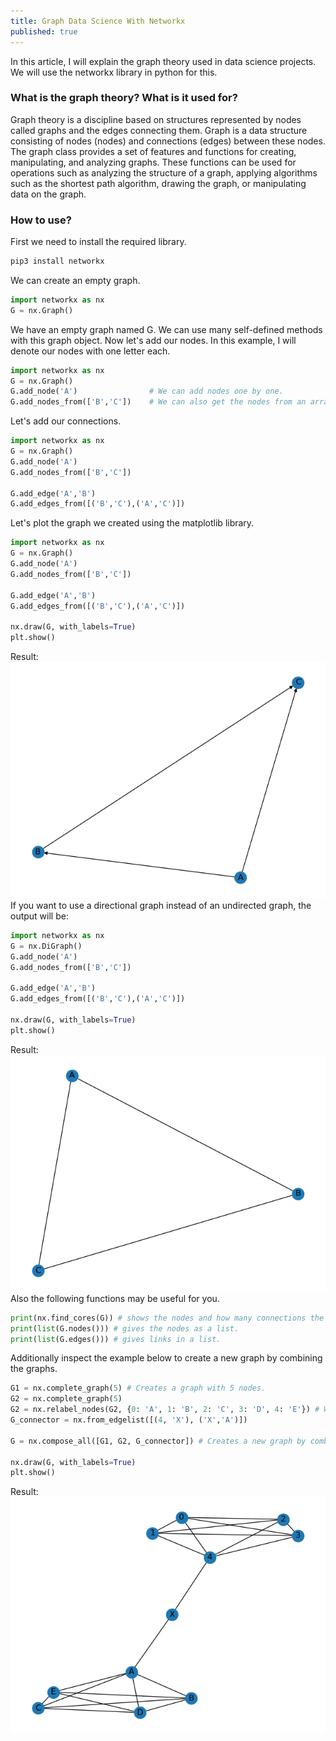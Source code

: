 ```yaml
---
title: Graph Data Science With Networkx
published: true
---
```


In this article, I will explain the graph theory used in data science projects. We will use the networkx library in python for this. 

### [](#header-3)What is the graph theory? What is it used for?
Graph theory is a discipline based on structures represented by nodes called graphs and the edges connecting them.
Graph is a data structure consisting of nodes (nodes) and connections (edges) between these nodes. The graph class provides a set of features and functions for creating, manipulating, and analyzing graphs. These functions can be used for operations such as analyzing the structure of a graph, applying algorithms such as the shortest path algorithm, drawing the graph, or manipulating data on the graph.

### [](#header-3)How to use?
First we need to install the required library.

```python
pip3 install networkx
```
We can create an empty graph.
```python
import networkx as nx
G = nx.Graph()
```
We have an empty graph named G. We can use many self-defined methods with this graph object. Now let's add our nodes. In this example, I will denote our nodes with one letter each.
```python
import networkx as nx
G = nx.Graph()
G.add_node('A')                # We can add nodes one by one.
G.add_nodes_from(['B','C'])    # We can also get the nodes from an array.
```
Let's add our connections.
```python
import networkx as nx
G = nx.Graph()
G.add_node('A')              
G.add_nodes_from(['B','C'])

G.add_edge('A','B')                     
G.add_edges_from([('B','C'),('A','C')])
```
Let's plot the graph we created using the matplotlib library.
```python
import networkx as nx
G = nx.Graph()
G.add_node('A')              
G.add_nodes_from(['B','C'])

G.add_edge('A','B')                     
G.add_edges_from([('B','C'),('A','C')])

nx.draw(G, with_labels=True)
plt.show()
```
Result:
![Graph with networkx](/assets/Figure_1.png)
If you want to use a directional graph instead of an undirected graph, the output will be:
```python
import networkx as nx
G = nx.DiGraph()
G.add_node('A')              
G.add_nodes_from(['B','C'])

G.add_edge('A','B')                     
G.add_edges_from([('B','C'),('A','C')])

nx.draw(G, with_labels=True)
plt.show()
```
Result:
![Graph with networkx](/assets/Figure_2.png)
Also the following functions may be useful for you.
```python
print(nx.find_cores(G)) # shows the nodes and how many connections the nodes have in dictionary type.
print(list(G.nodes())) # gives the nodes as a list.
print(list(G.edges())) # gives links in a list.
```
Additionally inspect the example below to create a new graph by combining the graphs.
```python
G1 = nx.complete_graph(5) # Creates a graph with 5 nodes.
G2 = nx.complete_graph(5) 
G2 = nx.relabel_nodes(G2, {0: 'A', 1: 'B', 2: 'C', 3: 'D', 4: 'E'}) # We are changing the node names.
G_connector = nx.from_edgelist([(4, 'X'), ('X','A')])

G = nx.compose_all([G1, G2, G_connector]) # Creates a new graph by combining all given graphs.

nx.draw(G, with_labels=True)
plt.show()
```
Result:
![Graph with networkx](/assets/Figure_3.png)
